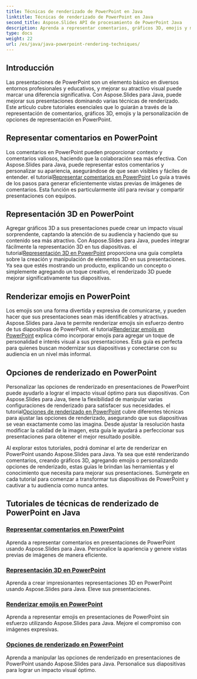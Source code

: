 ```yaml
---
title: Técnicas de renderizado de PowerPoint en Java
linktitle: Técnicas de renderizado de PowerPoint en Java
second_title: Aspose.Slides API de procesamiento de PowerPoint Java
description: Aprenda a representar comentarios, gráficos 3D, emojis y más en PowerPoint usando Aspose.Slides para Java. Tutoriales completos para presentaciones mejoradas.
type: docs
weight: 22
url: /es/java/java-powerpoint-rendering-techniques/
---
```


## Introducción

Las presentaciones de PowerPoint son un elemento básico en diversos entornos profesionales y educativos, y mejorar su atractivo visual puede marcar una diferencia significativa. Con Aspose.Slides para Java, puede mejorar sus presentaciones dominando varias técnicas de renderizado. Este artículo cubre tutoriales esenciales que lo guiarán a través de la representación de comentarios, gráficos 3D, emojis y la personalización de opciones de representación en PowerPoint.

## Representar comentarios en PowerPoint

 Los comentarios en PowerPoint pueden proporcionar contexto y comentarios valiosos, haciendo que la colaboración sea más efectiva. Con Aspose.Slides para Java, puede representar estos comentarios y personalizar su apariencia, asegurándose de que sean visibles y fáciles de entender. el tutorial[Representar comentarios en PowerPoint](./render-comments-powerpoint/) Lo guía a través de los pasos para generar eficientemente vistas previas de imágenes de comentarios. Esta función es particularmente útil para revisar y compartir presentaciones con equipos.

## Representación 3D en PowerPoint

Agregar gráficos 3D a sus presentaciones puede crear un impacto visual sorprendente, captando la atención de su audiencia y haciendo que su contenido sea más atractivo. Con Aspose.Slides para Java, puedes integrar fácilmente la representación 3D en tus diapositivas. el tutorial[Representación 3D en PowerPoint](./3d-rendering-powerpoint/) proporciona una guía completa sobre la creación y manipulación de elementos 3D en sus presentaciones. Ya sea que estés mostrando un producto, explicando un concepto o simplemente agregando un toque creativo, el renderizado 3D puede mejorar significativamente tus diapositivas.

## Renderizar emojis en PowerPoint

 Los emojis son una forma divertida y expresiva de comunicarse, y pueden hacer que sus presentaciones sean más identificables y atractivas. Aspose.Slides para Java te permite renderizar emojis sin esfuerzo dentro de tus diapositivas de PowerPoint. el tutorial[Renderizar emojis en PowerPoint](./render-emojis-powerpoint/) explica cómo incorporar emojis para agregar un toque de personalidad e interés visual a sus presentaciones. Esta guía es perfecta para quienes buscan modernizar sus diapositivas y conectarse con su audiencia en un nivel más informal.

## Opciones de renderizado en PowerPoint

 Personalizar las opciones de renderizado en presentaciones de PowerPoint puede ayudarlo a lograr el impacto visual óptimo para sus diapositivas. Con Aspose.Slides para Java, tiene la flexibilidad de manipular varias configuraciones de renderizado para satisfacer sus necesidades. el tutorial[Opciones de renderizado en PowerPoint](./render-options-powerpoint/) cubre diferentes técnicas para ajustar las opciones de renderizado, asegurando que sus diapositivas se vean exactamente como las imagina. Desde ajustar la resolución hasta modificar la calidad de la imagen, esta guía le ayudará a perfeccionar sus presentaciones para obtener el mejor resultado posible.

Al explorar estos tutoriales, podrá dominar el arte de renderizar en PowerPoint usando Aspose.Slides para Java. Ya sea que esté renderizando comentarios, creando gráficos 3D, agregando emojis o personalizando opciones de renderizado, estas guías le brindan las herramientas y el conocimiento que necesita para mejorar sus presentaciones. Sumérgete en cada tutorial para comenzar a transformar tus diapositivas de PowerPoint y cautivar a tu audiencia como nunca antes.
## Tutoriales de técnicas de renderizado de PowerPoint en Java
### [Representar comentarios en PowerPoint](./render-comments-powerpoint/)
Aprenda a representar comentarios en presentaciones de PowerPoint usando Aspose.Slides para Java. Personalice la apariencia y genere vistas previas de imágenes de manera eficiente.
### [Representación 3D en PowerPoint](./3d-rendering-powerpoint/)
Aprenda a crear impresionantes representaciones 3D en PowerPoint usando Aspose.Slides para Java. Eleve sus presentaciones.
### [Renderizar emojis en PowerPoint](./render-emojis-powerpoint/)
Aprenda a representar emojis en presentaciones de PowerPoint sin esfuerzo utilizando Aspose.Slides para Java. Mejore el compromiso con imágenes expresivas.
### [Opciones de renderizado en PowerPoint](./render-options-powerpoint/)
Aprenda a manipular las opciones de renderizado en presentaciones de PowerPoint usando Aspose.Slides para Java. Personalice sus diapositivas para lograr un impacto visual óptimo.